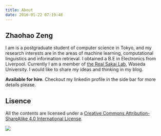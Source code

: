 ```yaml
---
title: About
date: 2016-01-22 07:19:48
---
```


## Zhaohao Zeng

I am is a postgraduate student of computer science in Tokyo, and my research interests are in the areas of machine learning, computational linguistics and information retrieval. I obtained a B.E in Electronics from Liverpool. Currently I am a member of [the Real Sakai Lab](http://sakailab.com), Waseda University. I would like to share my ideas and thinking in my blog.

**Available for hire**. Checkout my linkedin profile in the side bar for more details please.

## Lisence

All the contents are licensed under a [Creative Commons Attribution-ShareAlike 4.0 International License](http://creativecommons.org/licenses/by-sa/4.0/).



![](http://ww3.sinaimg.cn/large/bf4b4f3fgw1f0947wq73oj20e202naa2.jpg)









